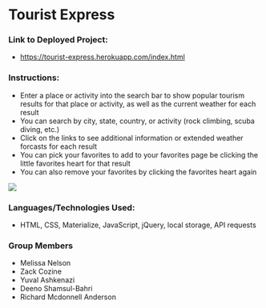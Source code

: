 # Tourist Express

### Link to Deployed Project:
* https://tourist-express.herokuapp.com/index.html

### Instructions:
* Enter a place or activity into the search bar to show popular tourism results for that place or activity, as well as the current weather for each result
* You can search by city, state, country, or activity (rock climbing, scuba diving, etc.)
* Click on the links to see additional information or extended weather forcasts for each result
* You can pick your favorites to add to your favorites page be clicking the little favorites heart for that result
* You can also remove your favorites by clicking the favorites heart again

![](assets/images/screenshot.gif)

### Languages/Technologies Used:
* HTML, CSS, Materialize, JavaScript, jQuery, local storage, API requests


### Group Members
* Melissa Nelson
* Zack Cozine
* Yuval Ashkenazi
* Deeno Shamsul-Bahri
* Richard Mcdonnell Anderson
